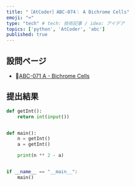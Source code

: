 ```yaml
---
title: "［AtCoder］ABC-074｜ A Bichrome Cells"
emoji: "⌨️"
type: "tech" # tech: 技術記事 / idea: アイデア
topics: ['python', 'AtCoder', 'abc']
published: true
---
```


## 設問ページ

- 🔗[ABC-071 A - Bichrome Cells](https://atcoder.jp/contests/abc074/tasks/abc074_a)

## 提出結果

```python
def getInt():
    return int(input())


def main():
    n = getInt()
    a = getInt()

    print(n ** 2 - a)


if __name__ == "__main__":
    main()
```
